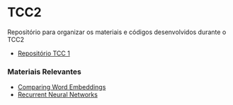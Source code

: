 # TCC2
Repositório para organizar os materiais e códigos desenvolvidos durante o TCC2
* [Repositório TCC 1](https://github.com/brandelli/TCC-1)

### Materiais Relevantes
* [Comparing Word Embeddings](https://towardsdatascience.com/comparing-word-embeddings-c2efd2455fe3)
* [Recurrent Neural Networks](https://www.tensorflow.org/tutorials/sequences/recurrent)
